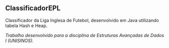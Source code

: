 ## ClassificadorEPL

Classificador da Liga Inglesa de Futebol, desenvolvido em Java utilizando tabela Hash e Heap.

_Trabalho desenvolvido para a disciplina de Estruturas Avançadas de Dados I (UNISINOS)._
